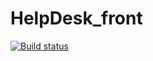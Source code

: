 # HelpDesk_front

[![Build status](https://ci.appveyor.com/api/projects/status/qx4x3u1v9ha5ree8?svg=true)](https://ci.appveyor.com/project/gosp1nord/helpdesk-front)
